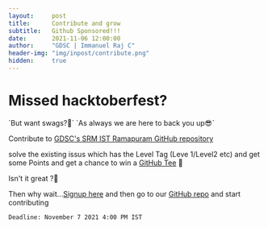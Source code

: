 ```yaml
---
layout:     post
title:      Contribute and grow
subtitle:   Github Sponsored!!!
date:       2021-11-06 12:00:00
author:     "GDSC | Immanuel Raj C"
header-img: "img/inpost/contribute.png"
hidden:     true
---
```

<h1>
Missed hacktoberfest?
</h1>
`But want swags?🤩`
`As always we are here to back you up😎`

Contribute to [GDSC's SRM IST Ramapuram GitHub repository](https://github.com/dsc-srmrmp/dsc-srmrmp.github.io)<br>

solve the existing issus which has the Level Tag (Leve 1/Level2 etc) and get some Points and get a chance to win a [GitHub Tee](https://thegithubshop.com/collections/shirts) 👕 <br>

Isn't it great ?🤩<br>

Then why wait...[Signup here](https://forms.gle/iJ91cDMijJ5PNGBG7) and then go to our [GitHub repo](https://github.com/dsc-srmrmp/dsc-srmrmp.github.io) and start contributing

`Deadline: November 7 2021 4:00 PM IST`
